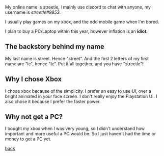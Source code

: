<title>Who is streetle? </title>

<link rel="icon" type="image/x-icon" href="/icons/who.png">

My online name is streetle, I mainly use discord to chat with anyone, my username is <i>streetle#9853</i>.

I usually play games on my xbox, and the odd mobile game when I'm bored.

I plan to buy a PC/Laptop within this year, however inflation is an <strong>idiot</strong>.

## The backstory behind my name
My last name is street. Hence "street". And the first 2 letters of my first name are "le", hence "le".
Put it all together, and you have "streetle"!

## Why I chose Xbox
I chose xbox because of the simplicity. I prefer an easy to use UI, over a bright animated in your face screen. I don't really enjoy the Playstation UI.
I also chose it because I prefer the faster power.

## Why not get a PC?
I bought my xbox when I was very young, so I didn't understand how important and more useful a PC would be. So I just haven't had the time or money to get a PC yet.

[back](./)
